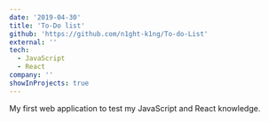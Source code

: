 ```yaml
---
date: '2019-04-30'
title: 'To-Do list'
github: 'https://github.com/n1ght-k1ng/To-do-List'
external: ''
tech:
  - JavaScript
  - React
company: ''
showInProjects: true
---
```


My first web application to test my JavaScript and React knowledge.
